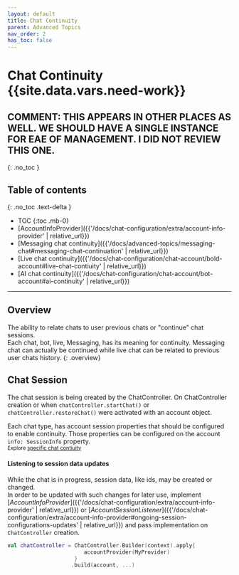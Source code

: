 ```yaml
---
layout: default
title: Chat Continuity
parent: Advanced Topics
nav_order: 2
has_toc: false
---
```


# Chat Continuity {{site.data.vars.need-work}}
## COMMENT: THIS APPEARS IN OTHER PLACES AS WELL. WE SHOULD HAVE A SINGLE INSTANCE FOR EAE OF MANAGEMENT. I DID NOT REVIEW THIS ONE.
{: .no_toc }

## Table of contents
{: .no_toc .text-delta }

- TOC
{:toc .mb-0}
- [AccountInfoProvider]({{'/docs/chat-configuration/extra/account-info-provider' | relative_url}})
- [Messaging chat continuity]({{'/docs/advanced-topics/messaging-chat#messaging-chat-continuation' | relative_url}})
- [Live chat continuity]({{'/docs/chat-configuration/chat-account/bold-account#live-chat-contiuity' | relative_url}})
- [AI chat continuity]({{'/docs/chat-configuration/chat-account/bot-account#ai-continuity' | relative_url}})

---

## Overview
The ability to relate chats to user previous chats or "continue" chat sessions.   
Each chat, bot, live, Messaging, has its meaning for continuity. Messaging chat can actually be continued while live chat can be related to previous user chats history.
{: .overview}

## Chat Session
The chat session is being created by the ChatController. On ChatController creation or when `chatController.startChat()` or `chatController.restoreChat()` were activated with an account object.   

Each chat type, has account session properties that should be configured to enable continuity. Those properties can be configured on the account `info: SessionInfo` property.   
<sup>Explore [specific chat contiuity](#table-of-contents) </sup> 

#### Listening to session data updates
While the chat is in progress, session data, like ids, may be created or changed.  
In order to be updated with such changes for later use, implement [_AccountInfoProvider_]({{'/docs/chat-configuration/extra/account-info-provider' | relative_url}}) or [_AccountSessionListener_]({{'/docs/chat-configuration/extra/account-info-provider#ongoing-session-configurations-updates' | relative_url}}) and pass implementation on `ChatController` creation. 
```kotlin
val chatController = ChatController.Builder(context).apply{
                        accountProvider(MyProvider)
                     }               
                    .build(account, ...)
```

